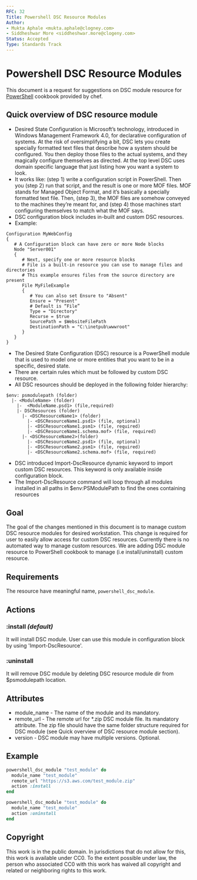 ```yaml
---
RFC: 32
Title: Powershell DSC Resource Modules
Author:
- Mukta Aphale <mukta.aphale@clogney.com>
- Siddheshwar More <siddheshwar.more@clogeny.com>
Status: Accepted
Type: Standards Track
---
```


# Powershell DSC Resource Modules

This document is a request for suggestions on DSC module resource for [PowerShell](https://github.com/chef-windows/powershell) cookbook provided by chef.

## Quick overview of DSC resource module
- Desired State Configuration is Microsoft’s technology, introduced in Windows Management Framework 4.0, for declarative configuration of systems. At the risk of oversimplifying a bit, DSC lets you create specially formatted text files that describe how a system should be configured. You then deploy those files to the actual systems, and they magically configure themselves as directed. At the top level DSC uses domain specific language that just listing how you want a system to look.
- It works like: (step 1) write a configuration script in PowerShell. Then you (step 2) run that script, and the result is one or more MOF files. MOF stands for Managed Object Format, and it’s basically a specially formatted text file. Then, (step 3), the MOF files are somehow conveyed to the machines they’re meant for, and (step 4) those machines start configuring themselves to match what the MOF says.
- DSC configuration block includes in-built and custom DSC resources.
- Example:

```
Configuration MyWebConfig
{
   # A Configuration block can have zero or more Node blocks
   Node "Server001"
   {
      # Next, specify one or more resource blocks
      # File is a built-in resource you can use to manage files and directories
      # This example ensures files from the source directory are present
      File MyFileExample
      {
         # You can also set Ensure to "Absent"
         Ensure = "Present"
         # Default is “File”
         Type = "Directory"
         Recurse = $true
         SourcePath = $WebsiteFilePath
         DestinationPath = "C:\inetpub\wwwroot"
      }
   }
}
```

- The Desired State Configuration (DSC) resource is a PowerShell module that is used to model one or more entities that you want to be in a specific, desired state.
- There are certain rules which must be followed by custom DSC resource.
- All DSC resources should be deployed in the following folder hierarchy:

```
$env: psmodulepath (folder)
  |- <ModuleName> (folder)
    |-  <ModuleName.psd1> (file,required)
    |- DSCResources (folder)
      |- <DSCResourceName1> (folder)
        |- <DSCResourceName1.psd1> (file, optional)
        |- <DSCResourceName1.psm1> (file, required)
        |- <DSCResourceName1.schema.mof> (file, required)
      |- <DSCResourceName2>(folder)
        |- <DSCResourceName2.psd1> (file, optional)
        |- <DSCResourceName2.psm1> (file, required)
        |- <DSCResourceName2.schema.mof> (file, required)
```

- DSC introduced Import-DscResource dynamic keyword to import custom DSC resources. This keyword is only available inside configuration block.
- The Import-DscResource command will loop through all modules installed in all paths in $env:PSModulePath to find the ones containing resources

## Goal

The goal of the changes mentioned in this document is to manage custom DSC resource modules for desired workstation. This change is required for user to easily allow access for custom DSC resources. Currently there is no automated way to manage custom resources.  We are adding DSC module resource to PowerShell cookbook to manage (i.e install/uninstall) custom resource.

## Requirements

The resource have meaningful name, `powershell_dsc_module`.

## Actions

### :install *(default)*

It will install DSC module. User can use this module in configuration block by using 'Import-DscResource'.

### :uninstall

It will remove DSC module by deleting DSC resource module dir from $psmodulepath location.

## Attributes
* module_name - The name of the module and its mandatory.
* remote_url - The remote url for *.zip DSC module file. Its mandatory attribute. The zip file should have the same folder structure required for DSC module (see Quick overview of DSC resource module section).
* version - DSC module may have multiple versions. Optional.

## Example

```ruby
powershell_dsc_module "test_module" do
  module_name "test_module"
  remote_url "https://s3.aws.com/test_module.zip"
  action :install
end

powershell_dsc_module "test_module" do
  module_name "test_module"
  action :uninstall
end
```

## Copyright

This work is in the public domain. In jurisdictions that do not allow for this,
this work is available under CC0. To the extent possible under law, the person
who associated CC0 with this work has waived all copyright and related or
neighboring rights to this work.
